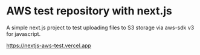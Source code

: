 # AWS test repository with next.js

A simple next.js project to test uploading files to S3 storage via aws-sdk v3 for javascript.

https://nextjs-aws-test.vercel.app
